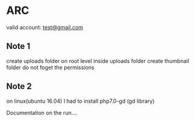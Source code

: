 # ARC

valid account: test@gmail.com

## Note 1
create uploads folder on root level
inside uploads folder create thumbnail folder
do not foget the permissions

## Note 2
on linux(ubuntu 16.04) I had to install php7.0-gd (gd library)

Documentation on the run....
